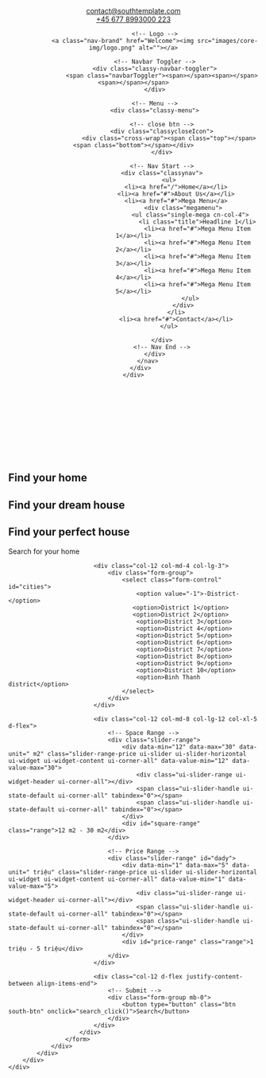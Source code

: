 
<!DOCTYPE html PUBLIC "-//W3C//DTD HTML 4.01 Transitional//EN" "http://www.w3.org/TR/html4/loose.dtd">
<html>
<head>
<meta http-equiv="Content-Type" content="text/html; charset=UTF-8">
<title>House Renting</title>

<link rel="stylesheet" href="https://use.fontawesome.com/releases/v5.2.0/css/all.css">
<!-- Style CSS -->
<link rel="stylesheet" href="stylesheets/style.css">
</head>
<body>
<!-- Preloader -->

<!-- ##### Header Area Start ##### -->
<header class="header-area">
    <!-- Top Header Area -->
    <div class="top-header-area">
        <div class="h-100 d-md-flex justify-content-between align-items-center">
            <div class="email-address">
                <a href="mailto:contact@southtemplate.com">contact@southtemplate.com</a>
            </div>
            <div class="phone-number d-flex">
                <div class="icon">
                    <img src="images/icons/phone-call.png" alt="">
                </div>
                <div class="number">
                    <a href="tel:+45 677 8993000 223">+45 677 8993000 223</a>
                </div>
            </div>
        </div>
    </div>
    <!-- Main Header Area -->
    <div class="main-header-area" id="stickyHeader">
        <div class="classy-nav-container breakpoint-off">
            <!-- Classy Menu -->
            <nav class="classy-navbar justify-content-between" id="southNav">

                <!-- Logo -->
                <a class="nav-brand" href="Welcome"><img src="images/core-img/logo.png" alt=""></a>

                <!-- Navbar Toggler -->
                <div class="classy-navbar-toggler">
                    <span class="navbarToggler"><span></span><span></span><span></span></span>
                </div>

                <!-- Menu -->
                <div class="classy-menu">

                    <!-- close btn -->
                    <div class="classycloseIcon">
                        <div class="cross-wrap"><span class="top"></span><span class="bottom"></span></div>
                    </div>

                    <!-- Nav Start -->
                    <div class="classynav">
                        <ul>
                            <li><a href="/">Home</a></li>
                            <li><a href="#">About Us</a></li>
                            <li><a href="#">Mega Menu</a>
                                <div class="megamenu">
                                    <ul class="single-mega cn-col-4">
                                        <li class="title">Headline 1</li>
                                        <li><a href="#">Mega Menu Item 1</a></li>
                                        <li><a href="#">Mega Menu Item 2</a></li>
                                        <li><a href="#">Mega Menu Item 3</a></li>
                                        <li><a href="#">Mega Menu Item 4</a></li>
                                        <li><a href="#">Mega Menu Item 5</a></li>
                                    </ul>
                                </div>
                            </li>
                            <li><a href="#">Contact</a></li>
                        </ul>

                    </div>
                    <!-- Nav End -->
                </div>
            </nav>
        </div>
    </div>
</header>
<!-- ##### Header Area End ##### -->
<br><br><br><br><br><br>
<!-- ##### Hero Area Start ##### -->
<section class="hero-area">
    <div class="hero-slides owl-carousel">
        <!-- Single Hero Slide -->
        <div class="single-hero-slide bg-img" style="background-image: url(images/bg-img/hero1.jpg);">
            <div class="container h-100">
                <div class="row h-100 align-items-center">
                    <div class="col-12">
                        <div class="hero-slides-content">
                            <h2 data-animation="fadeInUp" data-delay="100ms">Find your home</h2>
                        </div>
                    </div>
                </div>
            </div>
        </div>
        <!-- Single Hero Slide -->
        <div class="single-hero-slide bg-img" style="background-image: url(images/bg-img/hero2.jpg);">
            <div class="container h-100">
                <div class="row h-100 align-items-center">
                    <div class="col-12">
                        <div class="hero-slides-content">
                            <h2 data-animation="fadeInUp" data-delay="100ms">Find your dream house</h2>
                        </div>
                    </div>
                </div>
            </div>
        </div>
        <!-- Single Hero Slide -->
        <div class="single-hero-slide bg-img" style="background-image: url(images/bg-img/hero3.jpg);">
            <div class="container h-100">
                <div class="row h-100 align-items-center">
                    <div class="col-12">
                        <div class="hero-slides-content">
                            <h2 data-animation="fadeInUp" data-delay="100ms">Find your perfect house</h2>
                        </div>
                    </div>
                </div>
            </div>
        </div>
    </div>
</section>
<!-- ##### Hero Area End ##### -->

<!-- ##### Advance Search Area Start ##### -->
<div class="south-search-area">
    <div class="container">
        <div class="row">
            <div class="col-12">
                <div class="advanced-search-form">
                    <!-- Search Title -->
                    <div class="search-title">
                        <p>Search for your home</p>
                    </div>
                    <!-- Search Form -->
                    <form action="/" method="post" id="advanceSearch">
                        <div class="row">

                            <div class="col-12 col-md-4 col-lg-3">
                                <div class="form-group">
                                    <select class="form-control" id="cities">
                                        <option value="-1">-District-</option>
                                       <option>District 1</option>
                                       <option>District 2</option>
                                        <option>District 3</option>
                                        <option>District 4</option>
                                        <option>District 5</option>
                                        <option>District 6</option>
                                        <option>District 7</option>
                                        <option>District 8</option>
                                        <option>District 9</option>
                                        <option>District 10</option>
                                        <option>Binh Thanh district</option>
                                    </select>
                                </div>
                            </div>

                            <div class="col-12 col-md-8 col-lg-12 col-xl-5 d-flex">
                                <!-- Space Range -->
                                <div class="slider-range">
                                    <div data-min="12" data-max="30" data-unit=" m2" class="slider-range-price ui-slider ui-slider-horizontal ui-widget ui-widget-content ui-corner-all" data-value-min="12" data-value-max="30">
                                        <div class="ui-slider-range ui-widget-header ui-corner-all"></div>
                                        <span class="ui-slider-handle ui-state-default ui-corner-all" tabindex="0"></span>
                                        <span class="ui-slider-handle ui-state-default ui-corner-all" tabindex="0"></span>
                                    </div>
                                    <div id="square-range" class="range">12 m2 - 30 m2</div>
                                </div>

                                <!-- Price Range -->
                                <div class="slider-range" id="dady">
                                    <div data-min="1" data-max="5" data-unit=" triệu" class="slider-range-price ui-slider ui-slider-horizontal ui-widget ui-widget-content ui-corner-all" data-value-min="1" data-value-max="5">
                                        <div class="ui-slider-range ui-widget-header ui-corner-all"></div>
                                        <span class="ui-slider-handle ui-state-default ui-corner-all" tabindex="0"></span>
                                        <span class="ui-slider-handle ui-state-default ui-corner-all" tabindex="0"></span>
                                    </div>
                                    <div id="price-range" class="range">1 triệu - 5 triệu</div>
                                </div>
                            </div>

                            <div class="col-12 d-flex justify-content-between align-items-end">
                                <!-- Submit -->
                                <div class="form-group mb-0">
                                    <button type="button" class="btn south-btn" onclick="search_click()">Search</button>
                                </div>
                            </div>
                        </div>
                    </form>
                </div>
            </div>
        </div>
    </div>
</div>
<!-- ##### Advance Search Area End ##### -->

<section class="featured-properties-area section-padding-100-50" id="search-result-section" style="display:none">
  <div class="container">
    <div class="row">
      <div class="col-12">
        <div class="section-heading wow fadeInUp">
          <h2>Kết quả tìm kiếm</h2>
        </div>
      </div>
    </div>

    <div class="row" id="searched-house-detail">
    </div>
  </div>
</section>
<!-- ##### Featured Properties Area End ##### -->
<!-- jQuery (Necessary for All JavaScript Plugins) -->
<script src="https://code.jquery.com/jquery-2.2.4.min.js"></script>

<!-- Popper js -->
<script src="javascripts/popper.min.js"></script>
<!-- Bootstrap js -->
<script src="javascripts/bootstrap.min.js"></script>
<!-- Plugins js -->
<script src="javascripts/plugins.js"></script>
<script src="javascripts/classy-nav.min.js"></script>
<script src="javascripts/jquery-ui.min.js"></script>
<!-- Active js -->
<script src="javascripts/active.js"></script>
<script src="javascripts/main.js"></script>
</body>

<script type="text/javascript">

function search_click() {
  $('#search-result-section').show();

  var prices = $('#price-range')[0].innerText.replace(/\D+/g, "");
  var squares = $('#square-range')[0].innerText.replace(/\D+/g, "");
  var city = '';
  if ($('#cities')[0].value != -1) {
    city = $('#cities')[0].value;
  }
  //get max price, min prices
  let maxprice = parseInt(prices[1]), minprice = parseInt(prices[0]);
  let maxsquare = parseInt(squares[3]+squares[4]), minsquare = parseInt(squares[0]+squares[1]);

  //query search
  HouseRentingContract.houseCount(function(error, houseCount) {
    for (let i=0; i< parseInt(houseCount); i++) {
      HouseRentingContract.houseStructs(i, function(err, house) {
        if (house !== null && parseInt(house[2]) <= maxsquare && parseInt(house[2]) >= minsquare) {
          var content = '<div class="col-12 col-md-6 col-xl-4">'+
          '<div class="single-featured-property mb-50 wow fadeInUp" data-wow-delay="200ms">'+
            '<div class="property-thumb">'+
              '<img src="images/bg-img/feature2.jpg" alt="" onclick=houseDetail_click(' + i + ')>'+
              '<div class="list-price">'+
                '<p>'+web3.fromWei(parseInt(house[6]),'ether')+' ETH</p>'+
              '</div>'+
            '</div>'+
            '<div class="property-content">'+
            '<h5>'+ house[0] +', '+ house[1] +'</h5>'+
              '<p>'+ house[4] +'</p>'+
              '<div class="property-meta-data d-flex align-items-end justify-content-between">'+
                    '<div class="space">'+
                        '<img src="images/icons/space.png" alt="">'+
                        '<span>'+ parseInt(house[2])+' m2</span>'+
                    '</div>'+
                '</div>'+
            '</div>'+
          '</div>'+
        '</div>';
        $('#searched-house-detail').append(content);
        }
      });
    }
  });
}

function houseDetail_click(houseId) {
  // $.ajax({
  //   method: 'get',
  //   url: 'detail',
  //   data: houseId
  // });
  window.location.href = '/detail?houseId='+houseId;
}
</script>
</html>
